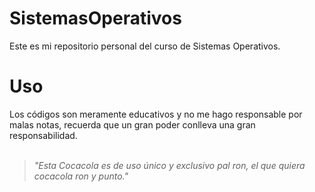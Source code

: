 # SistemasOperativos
Este es mi repositorio personal del curso de Sistemas Operativos.



<h1> Uso </h1>
Los códigos son meramente educativos y no me hago responsable por malas notas, recuerda que un gran poder conlleva una gran responsabilidad.
<br><br>
<blockquote>
   <em>"Esta Cocacola es de uso único y exclusivo pal ron, el que quiera cocacola ron y punto."</em>
</blockquote>
